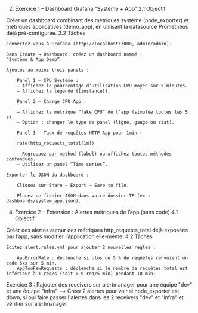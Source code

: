 2. Exercice 1 – Dashboard Grafana “Système + App”
2.1 Objectif

Créer un dashboard combinant des métriques système (node_exporter) et métriques applicatives (demo_app), en utilisant la datasource Prometheus déjà pré-configurée.
2.2 Tâches

    Connectez-vous à Grafana (http://localhost:3000, admin/admin).

    Dans Create → Dashboard, créez un dashboard nommé :
    “Système & App Demo”.

    Ajoutez au moins trois panels :

        Panel 1 – CPU Système :
        – Affichez le pourcentage d’utilisation CPU moyen sur 5 minutes.
        – Affichez la légende {{instance}}.

        Panel 2 – Charge CPU App :

        – Affichez la métrique “fake CPU” de l’app (simulée toutes les 5 s).
        – Option : changer le type de panel (ligne, gauge ou stat).

        Panel 3 – Taux de requêtes HTTP App pour 1min :

        rate(http_requests_total[1m])

        – Regroupez par method (label) ou affichez toutes méthodes confondues.
        – Utilisez un panel “Time series”.

    Exporter le JSON du dashboard :

        Cliquez sur Share → Export → Save to file.

        Placez ce fichier JSON dans votre dossier TP (ex : dashboards/system_app.json).

4. Exercice 2 – Extension : Alertes métriques de l’app (sans code)
4.1 Objectif

Créer des alertes autour des métriques http_requests_total déjà exposées par l’app, sans modifier l’application elle-même.
4.2 Tâches

    Éditez alert.rules.yml pour ajouter 2 nouvelles règles :

        AppErrorRate : déclenche si plus de 5 % de requêtes renvoient un code 5xx sur 5 min.
        AppTooFewRequests : déclenche si le nombre de requêtes total est inférieur à 1 req/s (soit 0-9 req/5 min) pendant 10 min.

Exercice 3 : Rajouter des receivers sur alertmanager pour une équipe "dev" et une équipe "infra" --> Créer 2 alertes pour voir si node_exporter est down, si oui faire passer l'alertes dans les 2 receivers "dev" et "infra" et vérifier sur alertmanager
